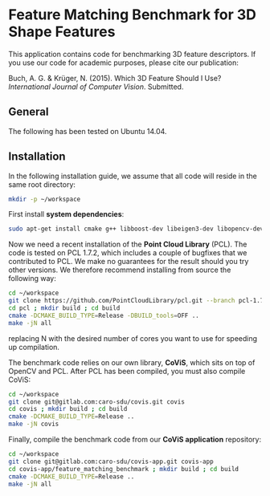 # Feature Matching Benchmark for 3D Shape Features

This application contains code for benchmarking 3D feature descriptors. If you use our code for academic purposes, please cite our publication:

Buch, A. G. & Krüger, N. (2015). Which 3D Feature Should I Use? *International Journal of Computer Vision*. Submitted.

## General
The following has been tested on Ubuntu 14.04.

## Installation
In the following installation guide, we assume that all code will reside in the same root directory:
```sh
mkdir -p ~/workspace
```

First install **system dependencies**:
```sh
sudo apt-get install cmake g++ libboost-dev libeigen3-dev libopencv-dev libvtk5-dev 
```

Now we need a recent installation of the **Point Cloud Library** (PCL). The code is tested on PCL 1.7.2, which includes a couple of bugfixes that we contributed to PCL. We make no guarantees for the result should you try other versions. We therefore recommend installing from source the following way:
```sh
cd ~/workspace
git clone https://github.com/PointCloudLibrary/pcl.git --branch pcl-1.7.2 pcl
cd pcl ; mkdir build ; cd build
cmake -DCMAKE_BUILD_TYPE=Release -DBUILD_tools=OFF ..
make -jN all
```
replacing N with the desired number of cores you want to use for speeding up compilation.

The benchmark code relies on our own library, **CoViS**, which sits on top of OpenCV and PCL. After PCL has been compiled, you must also compile CoViS:
```sh
cd ~/workspace
git clone git@gitlab.com:caro-sdu/covis.git covis
cd covis ; mkdir build ; cd build
cmake -DCMAKE_BUILD_TYPE=Release ..
make -jN covis
```

Finally, compile the benchmark code from our **CoViS application** repository:
```sh
cd ~/workspace
git clone git@gitlab.com:caro-sdu/covis-app.git covis-app
cd covis-app/feature_matching_benchmark ; mkdir build ; cd build
cmake -DCMAKE_BUILD_TYPE=Release ..
make -jN all
```
